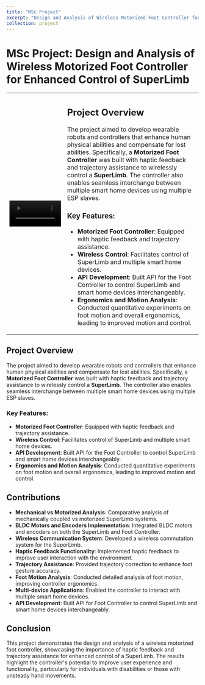 ```yaml
---
title: "MSc Project"
excerpt: "Design and Analysis of Wireless Motorized Foot Controller for enhanced control of SuperLimb <br/><img src='/images/500x300.png'>"
collection: project
---
```


# MSc Project: Design and Analysis of Wireless Motorized Foot Controller for Enhanced Control of SuperLimb


<table>
  <tr>
    <td style="width: 30%;">
      <video src='/images/Superlimb_pic_1.mp4' alt='Project Video' style="width: 100%;" controls></video>
    </td>
    <td style="width: 70%;">
      <h2>Project Overview</h2>
      <p>The project aimed to develop wearable robots and controllers that enhance human physical abilities and compensate for lost abilities. Specifically, a <strong>Motorized Foot Controller</strong> was built with haptic feedback and trajectory assistance to wirelessly control a <strong>SuperLimb</strong>. The controller also enables seamless interchange between multiple smart home devices using multiple ESP slaves.</p>
      <h3>Key Features:</h3>
      <ul>
        <li><strong>Motorized Foot Controller</strong>: Equipped with haptic feedback and trajectory assistance.</li>
        <li><strong>Wireless Control</strong>: Facilitates control of SuperLimb and multiple smart home devices.</li>
        <li><strong>API Development</strong>: Built API for the Foot Controller to control SuperLimb and smart home devices interchangeably.</li>
        <li><strong>Ergonomics and Motion Analysis</strong>: Conducted quantitative experiments on foot motion and overall ergonomics, leading to improved motion and control.</li>
      </ul>
    </td>
  </tr>
</table>

## Project Overview
The project aimed to develop wearable robots and controllers that enhance human physical abilities and compensate for lost abilities. Specifically, a **Motorized Foot Controller** was built with haptic feedback and trajectory assistance to wirelessly control a **SuperLimb**. The controller also enables seamless interchange between multiple smart home devices using multiple ESP slaves.

### Key Features:
- **Motorized Foot Controller**: Equipped with haptic feedback and trajectory assistance.
- **Wireless Control**: Facilitates control of SuperLimb and multiple smart home devices.
- **API Development**: Built API for the Foot Controller to control SuperLimb and smart home devices interchangeably.
- **Ergonomics and Motion Analysis**: Conducted quantitative experiments on foot motion and overall ergonomics, leading to improved motion and control.

## Contributions
- **Mechanical vs Motorized Analysis**: Comparative analysis of mechanically coupled vs motorized SuperLimb systems.
- **BLDC Motors and Encoders Implementation**: Integrated BLDC motors and encoders on both the SuperLimb and Foot Controller.
- **Wireless Communication System**: Developed a wireless commutation system for the SuperLimb.
- **Haptic Feedback Functionality**: Implemented haptic feedback to improve user interaction with the environment.
- **Trajectory Assistance**: Provided trajectory correction to enhance foot gesture accuracy.
- **Foot Motion Analysis**: Conducted detailed analysis of foot motion, improving controller ergonomics.
- **Multi-device Applications**: Enabled the controller to interact with multiple smart home devices.
- **API Development**: Built API for Foot Controller to control SuperLimb and smart home devices interchangeably.

## Conclusion
This project demonstrates the design and analysis of a wireless motorized foot controller, showcasing the importance of haptic feedback and trajectory assistance for enhanced control of a SuperLimb. The results highlight the controller's potential to improve user experience and functionality, particularly for individuals with disabilities or those with unsteady hand movements.
